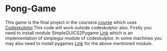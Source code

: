 # Pong-Game
This game is the final project in the coursera [course](https://www.coursera.org/learn/interactive-python-1/home/welcome) which uses [Codeskulptor](www.codeskulptor.org).This code will work outside codeskulptor also.
Firstly you need to install module SimpleGUICS2Pygame [Link](https://stackoverflow.com/questions/16387770/how-to-integrate-simplegui-with-python-2-7-and-3-0-shell) which is an implementation of simplegui module of codeskulptor.
In some machines you may also need to install pygames [Link](https://www.lfd.uci.edu/~gohlke/pythonlibs/#pygame) for the above mentioned module.
